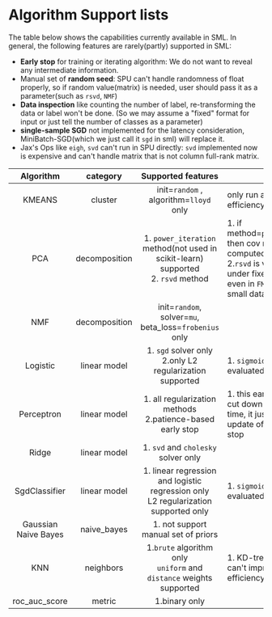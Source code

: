 # Algorithm Support lists

The table below shows the capabilities currently available in SML.
In general, the following features are rarely(partly) supported in SML:

- **Early stop** for training or iterating algorithm: We do not want to reveal any intermediate information.
- Manual set of **random seed**: SPU can't handle randomness of float properly, so if random value(matrix) is needed,
user should pass it as a parameter(such as `rsvd`, `NMF`)
- **Data inspection** like counting the number of label, re-transforming the data or label won't be done.
(So we may assume a "fixed" format for input or just tell the number of classes as a parameter)
- **single-sample SGD** not implemented for the latency consideration, MiniBatch-SGD(which we just call it `sgd` in sml) will replace it.
- Jax's Ops like `eigh`, `svd` can't run in SPU directly: `svd` implemented now is expensive and can't handle matrix that is not column full-rank matrix.

|      Algorithm       |   category    |                                   Supported features                                    | Notes                                                                                                                                                                           |
|:--------------------:|:-------------:|:---------------------------------------------------------------------------------------:|---------------------------------------------------------------------------------------------------------------------------------------------------------------------------------|
|        KMEANS        |    cluster    |                         init=`random` , algorithm=`lloyd`  only                         | only run algo once for efficiency                                                                                                                                               |
|         PCA          | decomposition |  1. `power_iteration` method(not used in scikit-learn) supported<br/> 2. `rsvd` method  | 1. if method=`power_iteration`, then cov matrix will be computed first<br/>2.`rsvd` is very unstable under fixedpoint setting even in `FM128`, so only small data is supported. |
|         NMF          | decomposition |                init=`random`,  solver=`mu`,   beta_loss=`frobenius` only                |                                                                                                                                                                                 |
|       Logistic       | linear model  |               1. `sgd` solver only<br/>2.only L2 regularization supported               | 1. `sigmoid` will be evaluated approximately                                                                                                                                    |
|      Perceptron      | linear model  |              1. all regularization methods<br/>2.patience-based early stop              | 1. this early stop will not cut down the training time, it just forces the update of parameters stop                                                                            |
|        Ridge         | linear model  |                           1. `svd` and `cholesky` solver only                           |                                                                                                                                                                                 |
|    SgdClassifier     | linear model  | 1. linear regression and logistic regression only<br/>L2  regularization supported only | 1. `sigmoid` will be evaluated approximately                                                                                                                                    |
| Gaussian Naive Bayes |  naive_bayes  |                           1. not support manual set of priors                           |                                                                                                                                                                                 |
|         KNN          |   neighbors   |      1.`brute` algorithm only<br/>      `uniform` and `distance` weights supported      | 1. KD-tree or Ball-tree can't improve the efficiency in MPC setting                                                                                                             |
|    roc_auc_score     |    metric     |                                      1.binary only                                      |                                                                                                                                                                                 |
